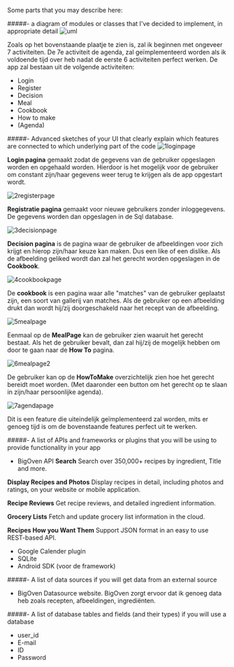 Some parts that you may describe here:

#####- a diagram of modules or classes that I've decided to implement, in appropriate detail
![uml](https://cloud.githubusercontent.com/assets/18394877/15707599/d3c596c6-27f9-11e6-9632-bc17f25e82b1.PNG)

Zoals op het bovenstaande plaatje te zien is, zal ik beginnen met ongeveer 7 activiteiten. De 7e activiteit de agenda, zal geïmplementeerd worden als ik voldoende tijd over heb nadat de eerste 6 activiteiten perfect werken.
De app zal bestaan uit de volgende activiteiten:
- Login
- Register
- Decision
- Meal
- Cookbook
- How to make
- (Agenda)
 
#####- Advanced sketches of your UI that clearly explain which features are connected to which underlying part of the code
![1loginpage](https://cloud.githubusercontent.com/assets/18394877/15707048/e58f4cc4-27f6-11e6-86fd-cf194674f690.png)

**Login pagina** gemaakt zodat de gegevens van de gebruiker opgeslagen worden en opgehaald worden. Hierdoor is het mogelijk voor de gebruiker om constant zijn/haar gegevens weer terug te krijgen als de app opgestart wordt.

![2registerpage](https://cloud.githubusercontent.com/assets/18394877/15707049/e58f64a2-27f6-11e6-87f3-7f75c8857702.png)

**Registratie pagina** gemaakt voor nieuwe gebruikers zonder inloggegevens. De gegevens worden dan opgeslagen in de Sql database.

![3decisionpage](https://cloud.githubusercontent.com/assets/18394877/15707051/e5928e8e-27f6-11e6-9457-845e3a750d44.png)

**Decision pagina** is de pagina waar de gebruiker de afbeeldingen voor zich krijgt en hierop zijn/haar keuze kan maken. Dus een like of een dislike. Als de afbeelding geliked wordt dan zal het gerecht worden opgeslagen in de **Cookbook**.

![4cookbookpage](https://cloud.githubusercontent.com/assets/18394877/15707052/e5a6343e-27f6-11e6-909a-5c294f8c29a5.png)

De **cookbook** is een pagina waar alle "matches" van de gebruiker geplaatst zijn, een soort van gallerij van matches. Als de gebruiker op een afbeelding drukt dan wordt hij/zij doorgeschakeld naar het recept van de afbeelding.

![5mealpage](https://cloud.githubusercontent.com/assets/18394877/15707046/e58e423e-27f6-11e6-846f-04025cf1ced7.png)

Eenmaal op de **MealPage** kan de gebruiker zien waaruit het gerecht bestaat. Als het de gebruiker bevalt, dan zal hij/zij de mogelijk hebben om door te gaan naar de **How To** pagina.

![6mealpage2](https://cloud.githubusercontent.com/assets/18394877/15707050/e58f67a4-27f6-11e6-8815-06029c04553e.png)

De gebruiker kan op de **HowToMake** overzichtelijk zien hoe het gerecht bereidt moet worden. (Met daaronder een button om het gerecht op te slaan in zijn/haar persoonlijke agenda). 

![7agendapage](https://cloud.githubusercontent.com/assets/18394877/15707047/e58e783a-27f6-11e6-9c56-a1cda8d11fd9.png)

Dit is een feature die uiteindelijk geïmplementeerd zal worden, mits er genoeg tijd is om de bovenstaande features perfect uit te werken.

#####- A list of APIs and frameworks or plugins that you will be using to provide functionality in your app
- BigOven API
**Search**
Search over 350,000+ recipes by ingredient, Title and more.

**Display Recipes and Photos**
Display recipes in detail, including photos and ratings, on your website or mobile application.

**Recipe Reviews**
Get recipe reviews, and detailed ingredient information.

**Grocery Lists**
Fetch and update grocery list information in the cloud.

**Recipes How you Want Them**
Support JSON format in an easy to use REST-based API.

- Google Calender plugin
- SQLite 
- Android SDK (voor de framework)

#####- A list of data sources if you will get data from an external source
- BigOven Datasource website. BigOven zorgt ervoor dat ik genoeg data heb zoals recepten, afbeeldingen, ingrediënten. 

#####- A list of database tables and fields (and their types) if you will use a database
- user_id
- E-mail
- ID
- Password
